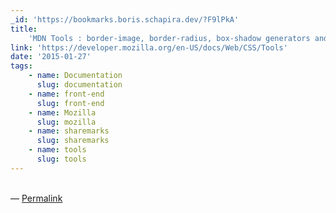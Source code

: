 ```yaml
---
_id: 'https://bookmarks.boris.schapira.dev/?F9lPkA'
title:
    'MDN Tools : border-image, border-radius, box-shadow generators and more...'
link: 'https://developer.mozilla.org/en-US/docs/Web/CSS/Tools'
date: '2015-01-27'
tags:
    - name: Documentation
      slug: documentation
    - name: front-end
      slug: front-end
    - name: Mozilla
      slug: mozilla
    - name: sharemarks
      slug: sharemarks
    - name: tools
      slug: tools
---
```


<br>&#8212;
<a href="https://bookmarks.boris.schapira.dev/?F9lPkA" title="Permalink">Permalink</a>

